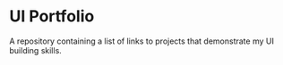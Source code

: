 # UI Portfolio

A repository containing a list of links to projects that demonstrate my UI building skills.
